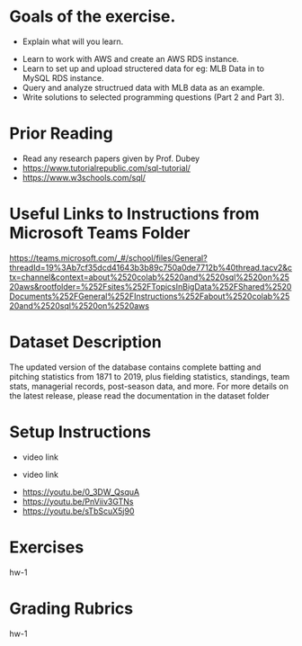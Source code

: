 # Goals of the exercise. 

- Explain what will you learn.

 * Learn to work with AWS and create an AWS RDS instance.
 * Learn to set up and upload structered data for eg: MLB Data in to MySQL RDS instance.
 * Query and analyze structrued data with MLB data as an example.
 * Write solutions to selected programming questions (Part 2 and Part 3).


# Prior Reading
  
 * Read any research papers given by Prof. Dubey
 * https://www.tutorialrepublic.com/sql-tutorial/
 * https://www.w3schools.com/sql/


# Useful Links to Instructions from Microsoft Teams Folder

https://teams.microsoft.com/_#/school/files/General?threadId=19%3Ab7cf35dcd41643b3b89c750a0de7712b%40thread.tacv2&ctx=channel&context=about%2520colab%2520and%2520sql%2520on%2520aws&rootfolder=%252Fsites%252FTopicsInBigData%252FShared%2520Documents%252FGeneral%252FInstructions%252Fabout%2520colab%2520and%2520sql%2520on%2520aws


# Dataset Description

The updated version of the database contains complete batting and pitching statistics from 1871 to 2019, plus fielding statistics, standings, team stats, managerial records, post-season data, and more. For more details on the latest release, please read the documentation in the dataset folder


# Setup Instructions

 - video link
 
 - video link
 * https://youtu.be/0_3DW_QsquA
 * https://youtu.be/PnViiv3GTNs
 * https://youtu.be/sTbScuX5j90

# Exercises
 hw-1


# Grading Rubrics
 hw-1



